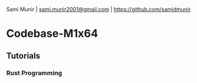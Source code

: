 Sami Munir | sami.munir2001@gmail.com | https://github.com/samidmunir
# Codebase-M1x64
## Tutorials
### Rust Programming